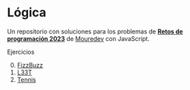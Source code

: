 # Lógica

Un repositorio con soluciones para los problemas de [**Retos de programación 2023**](https://github.com/mouredev/retos-programacion-2023) de [Mouredev](https://mouredev.com/) con JavaScript.

Ejercicios

0. [FizzBuzz](./00%20-%20FizzBuzz/FizzBuzz.md)
1. [L33T](./01%20-%20L33T/L33T.md)
2. [Tennis](./02%20-%20Tennis/Tennis.md)